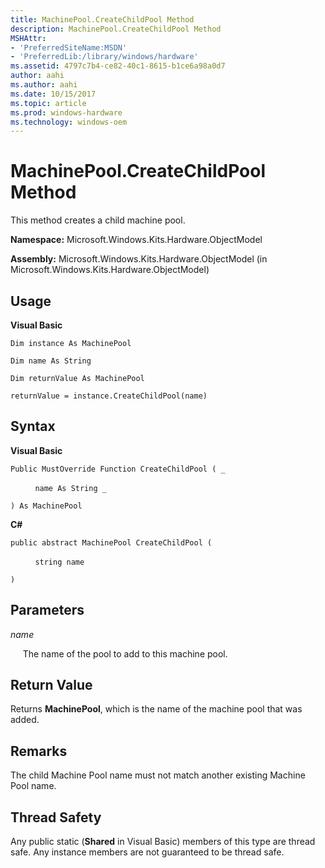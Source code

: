 ```yaml
---
title: MachinePool.CreateChildPool Method
description: MachinePool.CreateChildPool Method
MSHAttr:
- 'PreferredSiteName:MSDN'
- 'PreferredLib:/library/windows/hardware'
ms.assetid: 4797c7b4-ce82-40c1-8615-b1ce6a98a0d7
author: aahi
ms.author: aahi
ms.date: 10/15/2017
ms.topic: article
ms.prod: windows-hardware
ms.technology: windows-oem
---
```


# MachinePool.CreateChildPool Method


This method creates a child machine pool.

**Namespace:** Microsoft.Windows.Kits.Hardware.ObjectModel

**Assembly:** Microsoft.Windows.Kits.Hardware.ObjectModel (in Microsoft.Windows.Kits.Hardware.ObjectModel)

## <span id="Usage"></span><span id="usage"></span><span id="USAGE"></span>Usage


**Visual Basic**

`Dim instance As MachinePool`

`Dim name As String`

`Dim returnValue As MachinePool`

`returnValue = instance.CreateChildPool(name)`

## <span id="Syntax"></span><span id="syntax"></span><span id="SYNTAX"></span>Syntax


**Visual Basic**

`Public MustOverride Function CreateChildPool ( _`

          `name As String _`

`) As MachinePool`

**C#**

`public abstract MachinePool CreateChildPool (`

          `string name`

`)`

## <span id="Parameters"></span><span id="parameters"></span><span id="PARAMETERS"></span>Parameters


*name*

     The name of the pool to add to this machine pool.

## <span id="Return_Value"></span><span id="return_value"></span><span id="RETURN_VALUE"></span>Return Value


Returns **MachinePool**, which is the name of the machine pool that was added.

## <span id="Remarks"></span><span id="remarks"></span><span id="REMARKS"></span>Remarks


The child Machine Pool name must not match another existing Machine Pool name.

## <span id="Thread_Safety"></span><span id="thread_safety"></span><span id="THREAD_SAFETY"></span>Thread Safety


Any public static (**Shared** in Visual Basic) members of this type are thread safe. Any instance members are not guaranteed to be thread safe.

 

 






